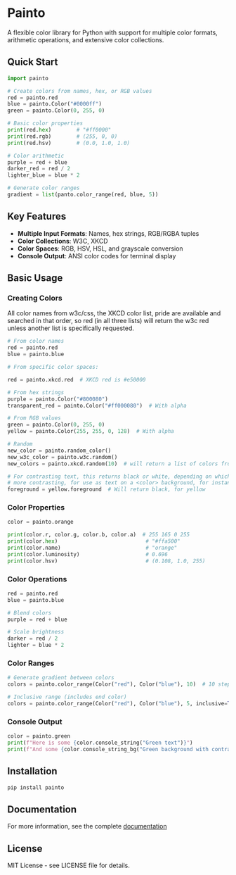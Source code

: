 # Painto

A flexible color library for Python with support for multiple color formats, arithmetic operations, and extensive color collections.

## Quick Start

```python
import painto

# Create colors from names, hex, or RGB values
red = painto.red
blue = painto.Color("#0000ff")
green = painto.Color(0, 255, 0)

# Basic color properties
print(red.hex)        # "#ff0000"
print(red.rgb)        # (255, 0, 0)
print(red.hsv)        # (0.0, 1.0, 1.0)

# Color arithmetic
purple = red + blue
darker_red = red / 2
lighter_blue = blue * 2

# Generate color ranges
gradient = list(panto.color_range(red, blue, 5))
```

## Key Features

- **Multiple Input Formats**: Names, hex strings, RGB/RGBA tuples
- **Color Collections**: W3C, XKCD
- **Color Spaces**: RGB, HSV, HSL, and grayscale conversion
- **Console Output**: ANSI color codes for terminal display

## Basic Usage

### Creating Colors

All color names from w3c/css, the XKCD color list, pride are available and
searched in that order, so red (in all three lists) will return the w3c red
unless another list is specifically requested.

```python
# From color names
red = painto.red
blue = painto.blue

# From specific color spaces:

red = painto.xkcd.red  # XKCD red is #e50000

# From hex strings
purple = painto.Color("#800080")
transparent_red = painto.Color("#ff000080")  # With alpha

# From RGB values
green = painto.Color(0, 255, 0)
yellow = painto.Color(255, 255, 0, 128)  # With alpha

# Random
new_color = painto.random_color()
new_w3c_color = painto.w3c.random()
new_colors = painto.xkcd.random(10)  # will return a list of colors from the list

# For contrasting text, this returns black or white, depending on which is
# more contrasting, for use as text on a <color> background, for instance.
foreground = yellow.foreground  # Will return black, for yellow

```

### Color Properties
```python
color = painto.orange

print(color.r, color.g, color.b, color.a)  # 255 165 0 255
print(color.hex)                            # "#ffa500"
print(color.name)                           # "orange"
print(color.luminosity)                     # 0.696
print(color.hsv)                            # (0.108, 1.0, 255)
```

### Color Operations
```python
red = painto.red
blue = painto.blue

# Blend colors
purple = red + blue

# Scale brightness
darker = red / 2
lighter = blue * 2

```

### Color Ranges
```python
# Generate gradient between colors
colors = painto.color_range(Color("red"), Color("blue"), 10)  # 10 steps

# Inclusive range (includes end color)
colors = painto.color_range(Color("red"), Color("blue"), 5, inclusive=True)
```

### Console Output
```python
color = painto.green
print(f"Here is some {color.console_string("Green text")}")
print(f"And some {color.console_string_bg("Green background with contrasting text")}")
```

## Installation

```bash
pip install painto
```

## Documentation

For more information, see the complete [documentation](https://mapledyne.github.io/painto/)

## License

MIT License - see LICENSE file for details.
